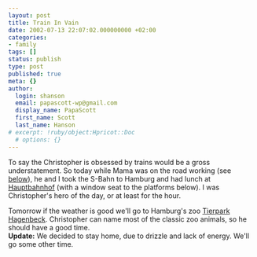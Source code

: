 ```yaml
---
layout: post
title: Train In Vain
date: 2002-07-13 22:07:02.000000000 +02:00
categories:
- family
tags: []
status: publish
type: post
published: true
meta: {}
author:
  login: shanson
  email: papascott-wp@gmail.com
  display_name: PapaScott
  first_name: Scott
  last_name: Hanson
# excerpt: !ruby/object:Hpricot::Doc
  # options: {}
---
```

<p>To say the Christopher is obsessed by trains would be a gross understatement. So today while Mama was on the road working (see <a href="http://www.papascott.de/2002/07/13/1805.php#001805">below</a>), he and I took the S-Bahn to Hamburg and had lunch at <a href="http://www.bahnhof-hamburg.de/wandelhalle.html">Hauptbahnhof</a> (with a window seat to the platforms below). I was Christopher's hero of the day, or at least for the hour.</p>
<p>Tomorrow if the weather is good we'll go to Hamburg's zoo <a href="http://www.hagenbeck.de/"> Tierpark Hagenbeck</a>. Christopher can name most of the classic zoo animals, so he should have a good time.<br />
 <b>Update:</b> We decided to stay home, due to drizzle and lack of energy. We'll go some other time.</p>
